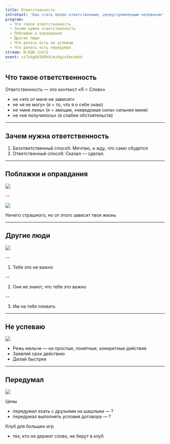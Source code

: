 ```yaml
---
title: Ответственность
introtext: 'Как стать более ответственным, целеустремленным человеком'
program:
  - Что такое ответственность
  - Зачем нужна ответственность
  - Поблажки и оправдания
  - Другие люди
  - Что делать есть не успеваю
  - Что делать есть передумал
stream: N-KQD-1nnlI
event: cs7skg84109h4imj6gie1mcnmk4
---
```


## Что такое ответственность

Ответственность — это контекст «Я = Слово»

- не «это от меня не зависит»
- не «я не могу» (я = то, что я о себе знаю)
- не «мне лень» (я = эмоции, «неведомая сила» сильнее меня)
- не «не получилось» (я слабее обстоятельств)

---

## Зачем нужна ответственность

1. Безответственный способ: Мечтаю, и жду, что само сбудется
2. Ответственный способ: Сказал — сделал.

---

## Поблажки и оправдания

![](https://pp.vk.me/c626929/v626929697/b9af/Yr0OHKN2eVU.jpg)

--

![](https://s-media-cache-ak0.pinimg.com/736x/9a/f8/c4/9af8c4ea09972daa82473823532bf305.jpg)

Ничего страшного, но от этого зависит твоя жизнь

---

## Другие люди

![](https://pp.vk.me/c626929/v626929697/b9b9/rSwUh79yoWk.jpg)

--

1. Тебе это не важно

--

2. Они не знают, что тебе это важно

--

3. Им на тебя плевать

---

## Не успеваю

![](https://pp.vk.me/c626929/v626929697/b9c3/YGrjnOTn9kg.jpg)

- Режь мельче — на простые, понятные, конкретные действия
- Заявляй срок действию
- Делай быстрее

---

## Передумал

![](https://pp.vk.me/c626929/v626929697/b9cd/ySklwgmn_cM.jpg)

Цены

- передумал ехать с друзьями на шашлыки — ?
- передумал выполнять условия договора — ?

Клуб для больших игр

- тех, кто не держит слово, не берут в клуб
